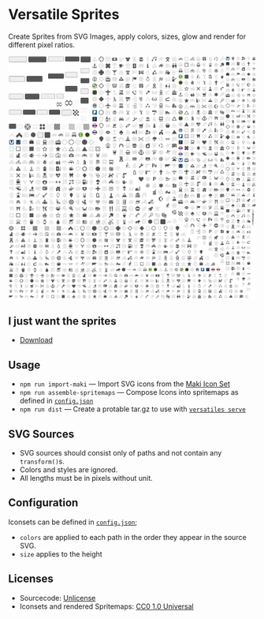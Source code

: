 # Versatile Sprites

Create Sprites from SVG Images, apply colors, sizes, glow and render for different pixel ratios.

![Example Spritemap](./example/sprites.png)

## I just want the sprites

* [Download](https://github.com/versatiles-org/versatiles-sprites/releases)

## Usage

* `npm run import-maki` — Import SVG icons from the [Maki Icon Set](https://github.com/mapbox/maki)
* `npm run assemble-spritemaps` — Compose Icons into spritemaps as defined in [`config.json`](./config.json)
* `npm run dist` — Create a protable tar.gz to use with [`versatiles serve`](https://github.com/versatiles-org/versatiles#run)

## SVG Sources

* SVG sources should consist only of paths and not contain any `transform()`s.
* Colors and styles are ignored.
* All lengths must be in pixels without unit.

## Configuration

Iconsets can be defined in [`config.json`](./config.json);
* `colors` are applied to each path in the order they appear in the source SVG.
* `size` applies to the height

## Licenses

* Sourcecode: [Unlicense](./UNLICENSE.md)
* Iconsets and rendered Spritemaps: [CC0 1.0 Universal](./icons/LICENSE.md)

